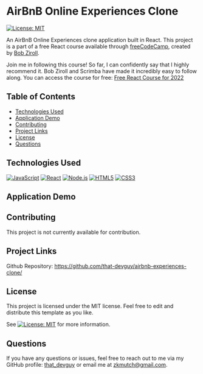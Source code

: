 # AirBnB Online Experiences Clone
[![License: MIT](https://img.shields.io/badge/License-MIT-yellow.svg)](https://opensource.org/licenses/MIT)

An AirBnB Online Experiences clone application built in React. This project is a part of a free React course available through [freeCodeCamp](https://www.freecodecamp.org/), created by [Bob Ziroll](https://twitter.com/bobziroll). 

Join me in following this course! So far, I can confidently say that I highly recommend it. Bob Ziroll and Scrimba have made it incredibly easy to follow along. You can access the course for free: [Free React Course for 2022](https://www.freecodecamp.org/news/free-react-course-2022/)

## Table of Contents

- [Technologies Used](#technologies-used)
- [Application Demo](#application-demo)
- [Contributing](#contributing)
- [Project Links](#project-links)
- [License](#license)
- [Questions](#questions)

## Technologies Used

[![JavaScript](https://img.shields.io/badge/JavaScript-ES6+-yellow)](https://www.ecma-international.org/ecma-262/)
[![React](https://img.shields.io/badge/React-v17.0.2-blue)](https://reactjs.org/)
[![Node.js](https://img.shields.io/badge/Node.js-v14.17.0-green)](https://nodejs.org/)
[![HTML5](https://img.shields.io/badge/HTML5-orange)](https://developer.mozilla.org/en-US/docs/Web/Guide/HTML/HTML5)
[![CSS3](https://img.shields.io/badge/CSS3-blue)](https://www.w3.org/TR/CSS/)



## Application Demo

## Contributing

This project is not currently available for contribution.
  
## Project Links

Github Repository: https://github.com/that-devguy/airbnb-experiences-clone/

## License

This project is licensed under the MIT license. Feel free to edit and distribute this template as you like.

See [![License: MIT](https://img.shields.io/badge/License-MIT-yellow.svg)](https://opensource.org/licenses/MIT) for more information.

## Questions

If you have any questions or issues, feel free to reach out to me via my GitHub profile: [that_devguy](https://github.com/that_devguy) or email me at zkmutch@gmail.com.

